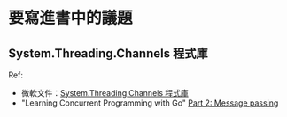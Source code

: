 # 要寫進書中的議題

## System.Threading.Channels 程式庫

Ref:

- 微軟文件：[System.Threading.Channels 程式庫](https://learn.microsoft.com/zh-tw/dotnet/core/extensions/channels)
- "Learning Concurrent Programming with Go" [Part 2: Message passing](https://livebook.manning.com/book/learn-concurrent-programming-with-go/chapter-7/)
